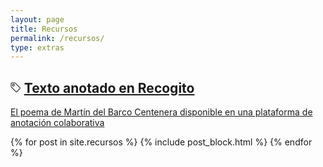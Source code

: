 ```yaml
---
layout: page
title: Recursos
permalink: /recursos/
type: extras
---
```


<div class="container mx-auto px-2">
  <div class="py-1 mb-0 prose">
   <h2 class="h2 lh-condensed col-9 mb-2">
      <svg class="bi bi-tag" width="0.8em" height="0.8em" viewBox="0 0 16 16" fill="currentColor" xmlns="http://www.w3.org/2000/svg">
        <path fill-rule="evenodd" d="M.5 2A1.5 1.5 0 0 1 2 .5h4.586a1.5 1.5 0 0 1 1.06.44l7 7a1.5 1.5 0 0 1 0 2.12l-4.585 4.586a1.5 1.5 0 0 1-2.122 0l-7-7A1.5 1.5 0 0 1 .5 6.586V2zM2 1.5a.5.5 0 0 0-.5.5v4.586a.5.5 0 0 0 .146.353l7 7a.5.5 0 0 0 .708 0l4.585-4.585a.5.5 0 0 0 0-.708l-7-7a.5.5 0 0 0-.353-.146H2z"/>
        <path fill-rule="evenodd" d="M2.5 4.5a2 2 0 1 1 4 0 2 2 0 0 1-4 0zm2-1a1 1 0 1 0 0 2 1 1 0 0 0 0-2z"/>
      </svg> <a class="no-underline" title="Texto anotado en Recogito" href="https://recogito.pelagios.org/document/wkjjn96gcirvg9/part/1/edit" target="_blank">Texto anotado en Recogito</a>
  </h2>
  <a class="h3 lh-condensed" href="https://recogito.pelagios.org/document/lhwcy2r5yd8d8o/part/1/edit" target="_blank"><p>El poema de Martín del Barco Centenera disponible en una plataforma de anotación colaborativa</p></a></div>

  {% for post in site.recursos %}
    {% include post_block.html %}
  {% endfor %}

</div>

